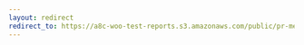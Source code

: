 ```yaml
---
layout: redirect
redirect_to: https://a8c-woo-test-reports.s3.amazonaws.com/public/pr-merge/38902/e2e/index.html
---
```

